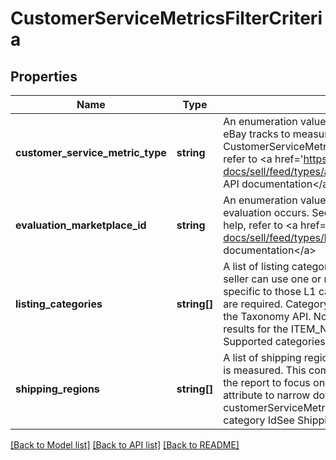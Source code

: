 # CustomerServiceMetricsFilterCriteria

## Properties
Name | Type | Description | Notes
------------ | ------------- | ------------- | -------------
**customer_service_metric_type** | **string** | An enumeration value that specifies the customer service metric that eBay tracks to measure seller performance. See CustomerServiceMetricTypeEnum for values. For implementation help, refer to &lt;a href&#x3D;&#39;https://developer.ebay.com/api-docs/sell/feed/types/api:CustomerServiceMetricTypeEnum&#39;&gt;eBay API documentation&lt;/a&gt; | [optional] 
**evaluation_marketplace_id** | **string** | An enumeration value that specifies the eBay marketplace where the evaluation occurs. See MarketplaceIdEnum for values. For implementation help, refer to &lt;a href&#x3D;&#39;https://developer.ebay.com/api-docs/sell/feed/types/bas:MarketplaceIdEnum&#39;&gt;eBay API documentation&lt;/a&gt; | [optional] 
**listing_categories** | **string[]** | A list of listing category IDs on which the service metric is measured. A seller can use one or more L1 (top-level) eBay categories to get metrics specific to those L1 categories. The Category IDs for each L1 category are required. Category ID values for L1 categories can be retrieved using the Taxonomy API. Note: Pass this attribute to narrow down your filter results for the ITEM_NOT_AS_DESCRIBED customerServiceMetricType. Supported categories include: primary(L1) category Id | [optional] 
**shipping_regions** | **string[]** | A list of shipping region enumeration values on which the service metric is measured. This comma delimited array allows the seller to customize the report to focus on domestic or international shipping. Note: Pass this attribute to narrow down your filter results for the ITEM_NOT_RECEIVED customerServiceMetricType. Supported categories include: primary(L1) category IdSee ShippingRegionTypeEnum for values | [optional] 

[[Back to Model list]](../README.md#documentation-for-models) [[Back to API list]](../README.md#documentation-for-api-endpoints) [[Back to README]](../README.md)


